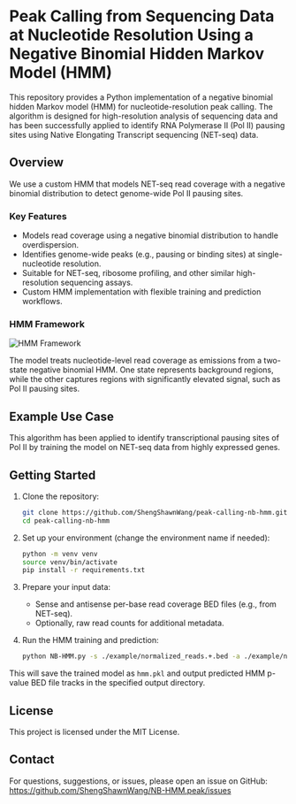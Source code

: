 # Peak Calling from Sequencing Data at Nucleotide Resolution Using a Negative Binomial Hidden Markov Model (HMM)

This repository provides a Python implementation of a negative binomial hidden Markov model (HMM) for nucleotide-resolution peak calling. The algorithm is designed for high-resolution analysis of sequencing data and has been successfully applied to identify RNA Polymerase II (Pol II) pausing sites using Native Elongating Transcript sequencing (NET-seq) data.

## Overview

We use a custom HMM that models NET-seq read coverage with a negative binomial distribution to detect genome-wide Pol II pausing sites.

### Key Features

- Models read coverage using a negative binomial distribution to handle overdispersion.
- Identifies genome-wide peaks (e.g., pausing or binding sites) at single-nucleotide resolution.
- Suitable for NET-seq, ribosome profiling, and other similar high-resolution sequencing assays.
- Custom HMM implementation with flexible training and prediction workflows.

### HMM Framework

![HMM Framework](figs/hmm_illustration.png)

The model treats nucleotide-level read coverage as emissions from a two-state negative binomial HMM. One state represents background regions, while the other captures regions with significantly elevated signal, such as Pol II pausing sites.

## Example Use Case

This algorithm has been applied to identify transcriptional pausing sites of Pol II by training the model on NET-seq data from highly expressed genes.

## Getting Started

1. Clone the repository:
   ```bash
   git clone https://github.com/ShengShawnWang/peak-calling-nb-hmm.git
   cd peak-calling-nb-hmm
   ```

2. Set up your environment (change the environment name if needed):
   ```bash
   python -m venv venv
   source venv/bin/activate
   pip install -r requirements.txt
   ```

3. Prepare your input data:
   - Sense and antisense per-base read coverage BED files (e.g., from NET-seq).
   - Optionally, raw read counts for additional metadata.

4. Run the HMM training and prediction:
   ```bash
   python NB-HMM.py -s ./example/normalized_reads.+.bed -a ./example/normalized_reads.-.bed -t 1 -o ./example/
   ```

This will save the trained model as `hmm.pkl` and output predicted HMM p-value BED file tracks in the specified output directory.


## License

This project is licensed under the MIT License.


## Contact

For questions, suggestions, or issues, please open an issue on GitHub:
https://github.com/ShengShawnWang/NB-HMM.peak/issues

